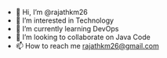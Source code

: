 - 👋 Hi, I’m @rajathkm26
- 👀 I’m interested in Technology
- 🌱 I’m currently learning DevOps
- 💞️ I’m looking to collaborate on Java Code
- 📫 How to reach me rajathkm26@gmail.com

<!---
rajathkm26/rajathkm26 is a ✨ special ✨ repository because its `README.md` (this file) appears on your GitHub profile.
You can click the Preview link to take a look at your changes.
--->

